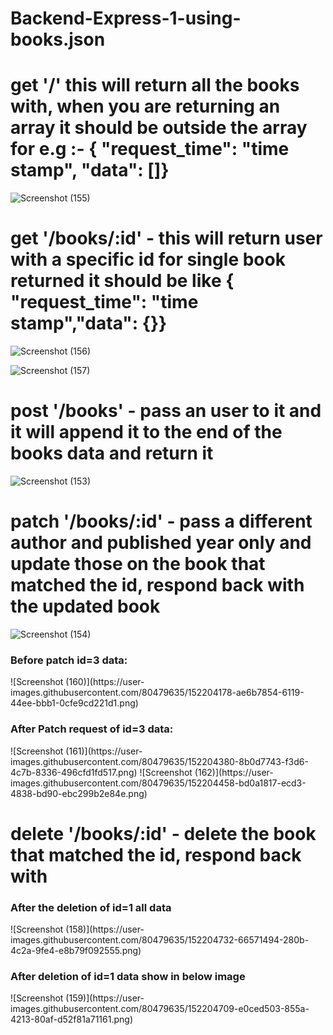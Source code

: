 # Backend-Express-1-using-books.json

# get '/' this will return all the books with, when you are returning an array it should be outside the array for e.g :- { "request_time": "time stamp", "data": []}

![Screenshot (155)](https://user-images.githubusercontent.com/80479635/152202842-76916d5f-ee02-47b6-ac97-1cf5136a0cf0.png)

# get '/books/:id' - this will return user with a specific id for single book returned it should be like { "request_time": "time stamp","data": {}}

![Screenshot (156)](https://user-images.githubusercontent.com/80479635/152203364-942f0c1a-068e-4316-8129-660bb8045ec2.png)

![Screenshot (157)](https://user-images.githubusercontent.com/80479635/152203376-98f13e20-b7dc-4f7e-96b7-b005e6c9fe7a.png)


# post '/books' - pass an user to it and it will append it to the end of the books data and return it 
![Screenshot (153)](https://user-images.githubusercontent.com/80479635/152203654-ccf79a67-5db9-48ef-bec0-c1c46a673048.png)

# patch '/books/:id' - pass a different author and published year only and update those on the book that matched the id, respond back with the updated book 
![Screenshot (154)](https://user-images.githubusercontent.com/80479635/152203961-62fa0842-7f7e-4ffd-9a42-3eccbddaaa90.png)

<h3> Before patch id=3 data: </h3>
![Screenshot (160)](https://user-images.githubusercontent.com/80479635/152204178-ae6b7854-6119-44ee-bbb1-0cfe9cd221d1.png)

<h3> After Patch request of id=3 data: </h3>
![Screenshot (161)](https://user-images.githubusercontent.com/80479635/152204380-8b0d7743-f3d6-4c7b-8336-496cfd1fd517.png)
![Screenshot (162)](https://user-images.githubusercontent.com/80479635/152204458-bd0a1817-ecd3-4838-bd90-ebc299b2e84e.png)


# delete '/books/:id' - delete the book that matched the id, respond back with
<h3> After the deletion of id=1 all data </h3>
![Screenshot (158)](https://user-images.githubusercontent.com/80479635/152204732-66571494-280b-4c2a-9fe4-e8b79f092555.png)

<h3> After deletion of id=1 data show in below image</h3>
![Screenshot (159)](https://user-images.githubusercontent.com/80479635/152204709-e0ced503-855a-4213-80af-d52f81a71161.png)
